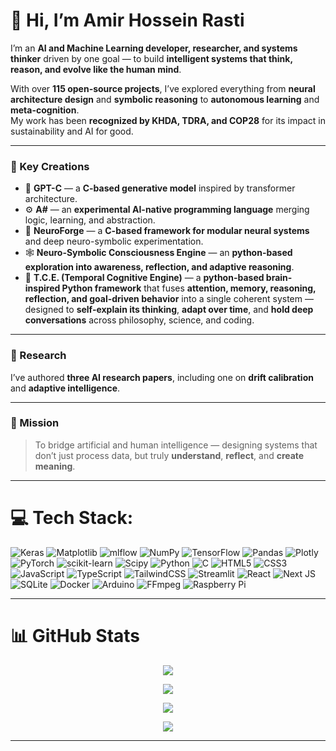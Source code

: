# 👋 Hi, I’m Amir Hossein Rasti  

I’m an **AI and Machine Learning developer, researcher, and systems thinker** driven by one goal — to build **intelligent systems that think, reason, and evolve like the human mind**.  

With over **115 open-source projects**, I’ve explored everything from **neural architecture design** and **symbolic reasoning** to **autonomous learning** and **meta-cognition**.  
My work has been **recognized by KHDA, TDRA, and COP28** for its impact in sustainability and AI for good.  

---

### 🚀 Key Creations  

- 🧠 **GPT-C** — a **C-based generative model** inspired by transformer architecture.  
- ⚙️ **A#** — an **experimental AI-native programming language** merging logic, learning, and abstraction.  
- 🧩 **NeuroForge** — a **C-based framework for modular neural systems** and deep neuro-symbolic experimentation.  
- 🕸️ **Neuro-Symbolic Consciousness Engine** — an **python-based exploration into awareness, reflection, and adaptive reasoning**.  
- 🧭 **T.C.E. (Temporal Cognitive Engine)** — a **python-based brain-inspired Python framework** that fuses **attention, memory, reasoning, reflection, and goal-driven behavior** into a single coherent system — designed to **self-explain its thinking**, **adapt over time**, and **hold deep conversations** across philosophy, science, and coding.  

---

### 📄 Research  

I’ve authored **three AI research papers**, including one on **drift calibration** and **adaptive intelligence**.  

---

### 🎯 Mission  

> To bridge artificial and human intelligence — designing systems that don’t just process data, but truly **understand**, **reflect**, and **create meaning**.  

---

# 💻 Tech Stack:
![Keras](https://img.shields.io/badge/Keras-%23D00000.svg?style=for-the-badge&logo=Keras&logoColor=white) ![Matplotlib](https://img.shields.io/badge/Matplotlib-%23ffffff.svg?style=for-the-badge&logo=Matplotlib&logoColor=black) ![mlflow](https://img.shields.io/badge/mlflow-%23d9ead3.svg?style=for-the-badge&logo=numpy&logoColor=blue) ![NumPy](https://img.shields.io/badge/numpy-%23013243.svg?style=for-the-badge&logo=numpy&logoColor=white) ![TensorFlow](https://img.shields.io/badge/TensorFlow-%23FF6F00.svg?style=for-the-badge&logo=TensorFlow&logoColor=white) ![Pandas](https://img.shields.io/badge/pandas-%23150458.svg?style=for-the-badge&logo=pandas&logoColor=white) ![Plotly](https://img.shields.io/badge/Plotly-%233F4F75.svg?style=for-the-badge&logo=plotly&logoColor=white) ![PyTorch](https://img.shields.io/badge/PyTorch-%23EE4C2C.svg?style=for-the-badge&logo=PyTorch&logoColor=white) ![scikit-learn](https://img.shields.io/badge/scikit--learn-%23F7931E.svg?style=for-the-badge&logo=scikit-learn&logoColor=white) ![Scipy](https://img.shields.io/badge/SciPy-%230C55A5.svg?style=for-the-badge&logo=scipy&logoColor=%white) ![Python](https://img.shields.io/badge/python-3670A0?style=for-the-badge&logo=python&logoColor=ffdd54) ![C](https://img.shields.io/badge/c-%2300599C.svg?style=for-the-badge&logo=c&logoColor=white) ![HTML5](https://img.shields.io/badge/html5-%23E34F26.svg?style=for-the-badge&logo=html5&logoColor=white) ![CSS3](https://img.shields.io/badge/css3-%231572B6.svg?style=for-the-badge&logo=css3&logoColor=white) ![JavaScript](https://img.shields.io/badge/javascript-%23323330.svg?style=for-the-badge&logo=javascript&logoColor=%23F7DF1E) ![TypeScript](https://img.shields.io/badge/typescript-%23007ACC.svg?style=for-the-badge&logo=typescript&logoColor=white) ![TailwindCSS](https://img.shields.io/badge/tailwindcss-%2338B2AC.svg?style=for-the-badge&logo=tailwind-css&logoColor=white) ![Streamlit](https://img.shields.io/badge/Streamlit-%23FE4B4B.svg?style=for-the-badge&logo=streamlit&logoColor=white) ![React](https://img.shields.io/badge/react-%2320232a.svg?style=for-the-badge&logo=react&logoColor=%2361DAFB) ![Next JS](https://img.shields.io/badge/Next-black?style=for-the-badge&logo=next.js&logoColor=white) ![SQLite](https://img.shields.io/badge/sqlite-%2307405e.svg?style=for-the-badge&logo=sqlite&logoColor=white) ![Docker](https://img.shields.io/badge/docker-%230db7ed.svg?style=for-the-badge&logo=docker&logoColor=white) ![Arduino](https://img.shields.io/badge/-Arduino-00979D?style=for-the-badge&logo=Arduino&logoColor=white) ![FFmpeg](https://shields.io/badge/FFmpeg-%23171717.svg?logo=ffmpeg&style=for-the-badge&labelColor=171717&logoColor=5cb85c) ![Raspberry Pi](https://img.shields.io/badge/-Raspberry_Pi-C51A4A?style=for-the-badge&logo=Raspberry-Pi)

---

# 📊 GitHub Stats

<div align="center">

![](https://github-readme-stats.vercel.app/api?username=boyyey&theme=github_dark&hide_border=false&include_all_commits=false&count_private=false)<br/>

![](https://nirzak-streak-stats.vercel.app/?user=boyyey&theme=github_dark&hide_border=false)<br/>

![](https://github-readme-stats.vercel.app/api/top-langs/?username=boyyey&theme=github_dark&hide_border=false&include_all_commits=false&count_private=false&layout=compact)

![](https://github-readme-activity-graph.vercel.app/graph?username=boyyey&theme=github-dark)



</div>

---

